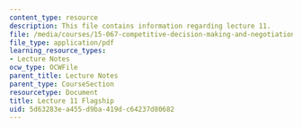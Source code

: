```yaml
---
content_type: resource
description: This file contains information regarding lecture 11.
file: /media/courses/15-067-competitive-decision-making-and-negotiation-spring-2011/5d63283ea455d9ba419dc64237d80682_MIT15_067S11_lec11.pdf
file_type: application/pdf
learning_resource_types:
- Lecture Notes
ocw_type: OCWFile
parent_title: Lecture Notes
parent_type: CourseSection
resourcetype: Document
title: Lecture 11 Flagship
uid: 5d63283e-a455-d9ba-419d-c64237d80682
---
```

